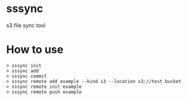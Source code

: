 # sssync
s3 file sync tool

# How to use

```
> sssync init
> sssync add
> sssync commit
> sssync remote add example --kind s3 --location s3://test.bucket
> sssync remote init example
> sssync remote push example

```
